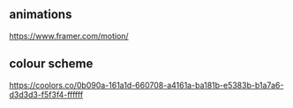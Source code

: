 ## animations

https://www.framer.com/motion/

## colour scheme

https://coolors.co/0b090a-161a1d-660708-a4161a-ba181b-e5383b-b1a7a6-d3d3d3-f5f3f4-ffffff
